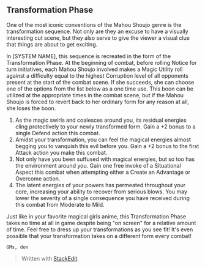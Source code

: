 ## Transformation Phase

One of the most iconic conventions of the Mahou Shoujo genre is the transformation sequence. Not only are they an excuse to have a visually interesting cut scene, but they also serve to give the viewer a visual clue that things are about to get exciting.

In [SYSTEM NAME], this sequence is recreated in the form of the Transformation Phase. At the beginning of combat, before rolling Notice for turn initiatives, each Mahou Shoujo involved makes a Magic Utility roll against a difficulty equal to the highest Corruption level of all opponents present at the start of the combat scene. If she succeeds, she can choose one of the options from the list below as a one time use. This boon can be utilized at the appropriate times in the combat scene, but if the Mahou Shoujo is forced to revert back to her ordinary form for any reason at all, she loses the boon. 

1. As the magic swirls and coalesces around you, its residual energies cling protectively to your newly transformed form. Gain a +2 bonus to a single Defend action this combat. 
2. Amidst your transformation, you can feel the magical energies almost begging you to vanquish this evil before you. Gain a +2 bonus to the first Attack action you make this combat.
3. Not only have you been suffused with magical energies, but so too has the environment around you. Gain one free invoke of a Situational Aspect this combat when attempting either a Create an Advantage or Overcome action.
4. The latent energies of your powers has permeated throughout your core, increasing your ability to recover from serious blows. You may lower the severity of a single consequence you have received during this combat from Moderate to Mild. 

Just like in your favorite magical girls anime, this Transformation Phase takes no time at all in game despite being "on screen" for a relative amount of time. Feel free to dress up your transformations as you see fit! It's even possible that your transformation takes on a different form every combat! 

	GMs, don

> Written with [StackEdit](https://stackedit.io/).
<!--stackedit_data:
eyJoaXN0b3J5IjpbLTg4MTgzNzk4OSw1MjI5MzQyNzAsMTYzNz
U3MTA0Niw5NzI2NzY4MTIsMTAwNTE3NzM1NiwtNTM2MjI4NzU1
LC0xODY5OTg1NTgyLC01MzM5NTUyMV19
-->